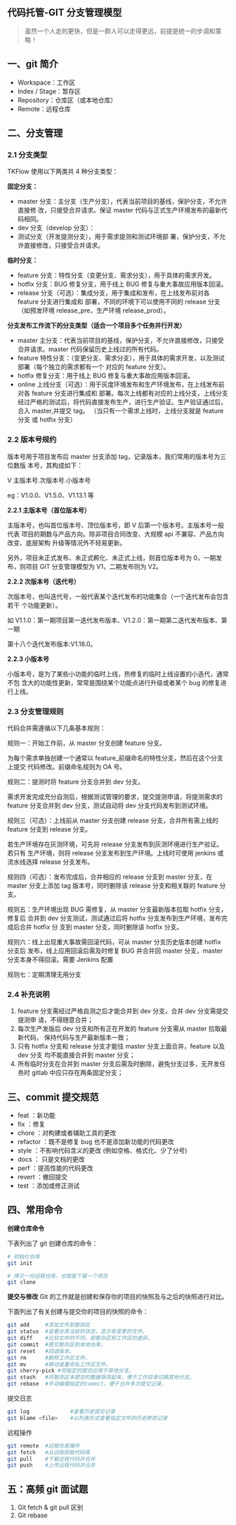 ## 代码托管-GIT 分支管理模型

> 虽然一个人走的更快，但是一群人可以走得更远，前提是统一的步调和策略！

## 一、git 简介

- Workspace：工作区
- Index / Stage：暂存区
- Repository：仓库区（或本地仓库）
- Remote：远程仓库

## 二、分支管理

### 2.1 分支类型

TKFlow 使用以下两类共 4 种分支类型：

**固定分支：**

- master 分支：主分支（生产分支），代表当前项目的基线，保护分支，不允许直接修
  改，只接受合并请求。保证 master 代码与正式生产环境发布的最新代码相同。
- dev 分支（develop 分支）：
- 测试分支（开发提测分支），用于需求提测和测试环境部
  署，保护分支，不允许直接修改，只接受合并请求。

**临时分支：**

- feature 分支：特性分支（变更分支、需求分支），用于具体的需求开发。
- hotfix 分支：BUG 修复分支，用于线上 BUG 修复与重大事故应用版本回滚。
- release 分支（可选）：集成分支，用于集成和发布，在上线发布前对各 feature 分支进行集成和
  部署，不同的环境下可以使用不同的 release 分支（如预发环境 release_pre，生产环境
  release_prod）。

**分支发布工作流下的分支类型（适合一个项目多个任务并行开发）**

- master 主分支：代表当前项目的基线，保护分支，不允许直接修改，只接受合并请求。master 代码保留历史上线过的所有代码。
- feature 特性分支：（变更分支、需求分支），用于具体的需求开发，以及测试部署（每个独立的需求都有一个 对应的 feature 分支）。
- hotfix 修复分支：用于线上 BUG 修复与重大事故应用版本回滚。
- online 上线分支（可选）：用于灰度环境发布和生产环境发布，在上线发布前对各 feature 分支进行集成和
  部署。每次上线都有对应的上线分支，上线分支经过严格的测试后，将代码直接发布生产，进行生产验证。生产验证通过后，合入 master,并提交 tag。 （当只有一个需求上线时，上线分支就是 feature 分支 或 hotfix 分支）

### 2.2 版本号规约

版本号用于项目发布后 master 分支添加 tag，记录版本，我们常用的版本号为三位数版
本号，其构成如下：

V 主版本号.次版本号.小版本号

eg：V1.0.0、V1.5.0、V1.13.1 等

**2.2.1 主版本号（首位版本号）**

主版本号，也叫首位版本号、顶位版本号，即 V 后第一个版本号。主版本号一般代表
项目的期数与产品方向。除非项目合同改变、大规模 api 不兼容、产品方向改变、底层架构
升级等情况外不轻易更新。

另外，项目未正式发布、未正式孵化、未正式上线，则首位版本号为 0，一期发布，则项目 GIT 分支管理模型为 V1，二期发布则为 V2。

**2.2.2 次版本号（迭代号）**

次版本号，也叫迭代号，一般代表某个迭代发布的功能集合（一个迭代发布会包含若干
个功能更新）。

如 V1.1.0：第一期项目第一迭代发布版本、V1.2.0：第一期第二迭代发布版本、第一期

第十八个迭代发布版本:V1.18.0。

**2.2.3 小版本号**

小版本号，是为了某些小功能的临时上线，热修复的临时上线设置的小迭代，通常不包
含大的功能性更新，常常是围绕某个功能点进行升级或者某个 bug 的修复进行上线。

### 2.3 分支管理规则

代码合并需遵循以下几条基本规则：

规则一：开始工作前，从 master 分支创建 feature 分支。

为每个需求单独创建一个通常以 feature\_前缀命名的特性分支，然后在这个分支上提交
代码修改。前缀命名规则为 OA 号。

规则二：提测时将 feature 分支合并到 dev 分支。

需求开发完成充分自测后，根据测试管理的要求，提交提测申请，将提测需求的 feature
分支合并到 dev 分支，测试自动将 dev 分支代码发布到测试环境。

规则三（可选）：上线前从 master 分支创建 release 分支，合并所有需上线的 feature 分支到 release
分支。

若生产环境存在灰测环境，可先将 release 分支发布到灰测环境进行生产验证。若只有
生产环境，则将 release 分支发布到生产环境。上线时可使用 jenkins 或流水线选择 release
分支发布。

规则四（可选）：发布完成后，合并相应的 release 分支到 master 分支，在 master 分支上添加
tag 版本号，同时删除该 release 分支和相关联的 feature 分支。

规则五：生产环境出现 BUG 需修复，从 master 分支最新版本拉取 hotfix 分支，修复后
合并到 dev 分支测试，测试通过后将 hotfix 分支发布到生产环境，发布完成后合并 hotfix 分
支到 master 分支，同时删除该 hotfix 分支。

规则六：线上出现重大事故需回滚代码，可从 master 分支历史版本创建 hotfix 分支后
发布，线上应用回滚后需及时修复 BUG 并合并回 master 分支，master 分支本身不得回滚。需要 Jenkins 配置

规则七：定期清理无用分支

### 2.4 补充说明

1. feature 分支需经过严格自测之后才能合并到 dev 分支，合并 dev 分支需提交提测申
   请，不得随意合并；
2. 每次生产发版后 dev 分支和所有正在开发的 feature 分支需从 master 拉取最新代码，
   保持代码与生产最新版本一致；
3. 只有 hotfix 分支和 release 分支才能往 master 分支上面合并，feature 以及 dev 分支
   均不能直接合并到 master 分支；
4. 所有临时分支在合并到 master 分支后需及时删除，避免分支过多，无开发任务时
   gitlab 中应只存在两条固定分支；

## 三、commit 提交规范

- feat ：新功能
- fix ：修复
- chore ：对构建或者辅助工具的更改
- refactor ：既不是修复 bug 也不是添加新功能的代码更改
- style ：不影响代码含义的更改 (例如空格、格式化、少了分号)
- docs ： 只是文档的更改
- perf ：提高性能的代码更改
- revert ：撤回提交
- test ：添加或修正测试

## 四、常用命令

**创建仓库命令**

下表列出了 git 创建仓库的命令：

```bash
# 初始化仓库
git init

# 拷贝一份远程仓库，也就是下载一个项目
git clone
```

**提交与修改**
Git 的工作就是创建和保存你的项目的快照及与之后的快照进行对比。

下面列出了有关创建与提交你的项目的快照的命令：

```bash
git add	    #添加文件到暂存区
git status	#查看仓库当前的状态，显示有变更的文件。
git diff	#比较文件的不同，即暂存区和工作区的差异。
git commit	#提交暂存区到本地仓库。
git reset	#回退版本。
git rm    	#删除工作区文件。
git mv  	#移动或重命名工作区文件。
git cherry-pick	#将指定的提交应用于其他分支。
git stash	#将暂存区未提交的数据保存起来，便于工作目录切换其他分支。
git rebase	#手动编辑指定的commit，便于合并多次提交记录。
```

提交日志

```bash
git log	            #查看历史提交记录
git blame <file>	#以列表形式查看指定文件的历史修改记录
```

远程操作

```bash
git remote	#远程仓库操作
git fetch	#从远程获取代码库
git pull	#下载远程代码并合并
git push	#上传远程代码并合并
```

## 五：高频 git 面试题

1. Git fetch & git pull 区别
2. Git rebase

